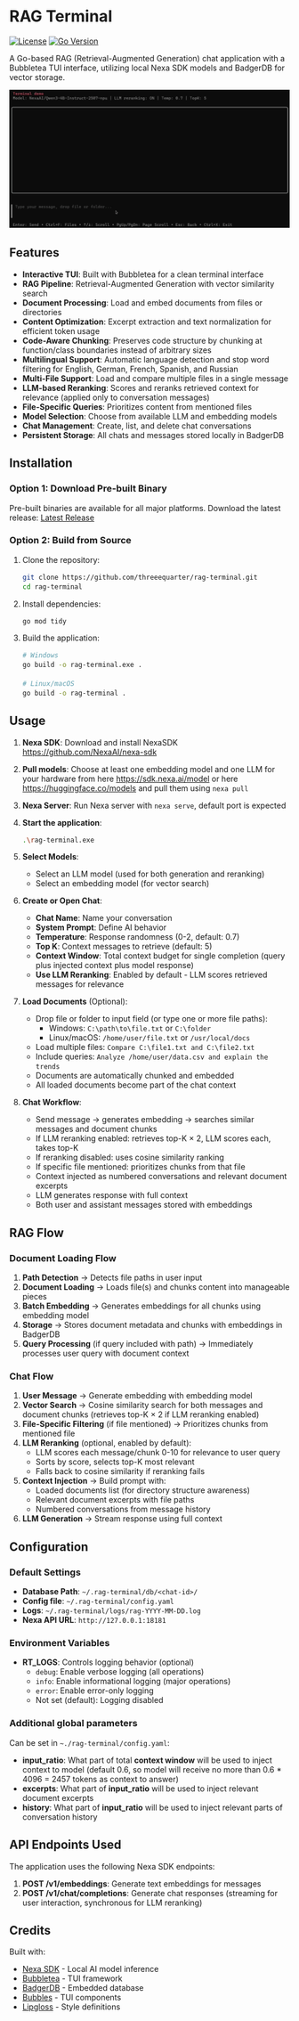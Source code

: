 # RAG Terminal

[![License](https://img.shields.io/badge/license-APACHE2-blue.svg)](LICENSE)
[![Go Version](https://img.shields.io/badge/go-1.25+-00ADD8.svg)](https://golang.org)

A Go-based RAG (Retrieval-Augmented Generation) chat application with a Bubbletea TUI interface, utilizing local Nexa SDK models and BadgerDB for vector storage.

![demo.gif](media%2Fdemo.gif)

## Features

- **Interactive TUI**: Built with Bubbletea for a clean terminal interface
- **RAG Pipeline**: Retrieval-Augmented Generation with vector similarity search
- **Document Processing**: Load and embed documents from files or directories
- **Content Optimization**: Excerpt extraction and text normalization for efficient token usage
- **Code-Aware Chunking**: Preserves code structure by chunking at function/class boundaries instead of arbitrary sizes
- **Multilingual Support**: Automatic language detection and stop word filtering for English, German, French, Spanish, and Russian
- **Multi-File Support**: Load and compare multiple files in a single message
- **LLM-based Reranking**: Scores and reranks retrieved context for relevance (applied only to conversation messages)
- **File-Specific Queries**: Prioritizes content from mentioned files
- **Model Selection**: Choose from available LLM and embedding models
- **Chat Management**: Create, list, and delete chat conversations
- **Persistent Storage**: All chats and messages stored locally in BadgerDB

## Installation

### Option 1: Download Pre-built Binary

Pre-built binaries are available for all major platforms. Download the latest release: [Latest Release](https://github.com/threeequarter/rag-terminal/releases/latest)

### Option 2: Build from Source

1. Clone the repository:
   ```bash
   git clone https://github.com/threeequarter/rag-terminal.git
   cd rag-terminal
   ```

2. Install dependencies:
   ```bash
   go mod tidy
   ```

3. Build the application:
   ```bash
   # Windows
   go build -o rag-terminal.exe .

   # Linux/macOS
   go build -o rag-terminal .
   ```

## Usage

1. **Nexa SDK**: Download and install NexaSDK https://github.com/NexaAI/nexa-sdk

2. **Pull models**: Choose at least one embedding model and one LLM for your hardware from here https://sdk.nexa.ai/model or here https://huggingface.co/models and pull them using `nexa pull`

3. **Nexa Server**: Run Nexa server with `nexa serve`, default port is expected

4. **Start the application**:
   ```bash
   .\rag-terminal.exe
   ```

5. **Select Models**:
   - Select an LLM model (used for both generation and reranking)
   - Select an embedding model (for vector search)

6. **Create or Open Chat**:
   - **Chat Name**: Name your conversation
   - **System Prompt**: Define AI behavior
   - **Temperature**: Response randomness (0-2, default: 0.7)
   - **Top K**: Context messages to retrieve (default: 5)
   - **Context Window**: Total context budget for single completion (query plus injected context plus model response)
   - **Use LLM Reranking**: Enabled by default - LLM scores retrieved messages for relevance

7. **Load Documents** (Optional):
   - Drop file or folder to input field (or type one or more file paths):
     - Windows: `C:\path\to\file.txt` or `C:\folder`
     - Linux/macOS: `/home/user/file.txt` or `/usr/local/docs`
   - Load multiple files: `Compare C:\file1.txt and C:\file2.txt`
   - Include queries: `Analyze /home/user/data.csv and explain the trends`
   - Documents are automatically chunked and embedded
   - All loaded documents become part of the chat context

8. **Chat Workflow**:
   - Send message → generates embedding → searches similar messages and document chunks
   - If LLM reranking enabled: retrieves top-K × 2, LLM scores each, takes top-K
   - If reranking disabled: uses cosine similarity ranking
   - If specific file mentioned: prioritizes chunks from that file
   - Context injected as numbered conversations and relevant document excerpts
   - LLM generates response with full context
   - Both user and assistant messages stored with embeddings

## RAG Flow

### Document Loading Flow

1. **Path Detection** → Detects file paths in user input
2. **Document Loading** → Loads file(s) and chunks content into manageable pieces
3. **Batch Embedding** → Generates embeddings for all chunks using embedding model
4. **Storage** → Stores document metadata and chunks with embeddings in BadgerDB
5. **Query Processing** (if query included with path) → Immediately processes user query with document context

### Chat Flow

1. **User Message** → Generate embedding with embedding model
2. **Vector Search** → Cosine similarity search for both messages and document chunks (retrieves top-K × 2 if LLM reranking enabled)
3. **File-Specific Filtering** (if file mentioned) → Prioritizes chunks from mentioned file
4. **LLM Reranking** (optional, enabled by default):
   - LLM scores each message/chunk 0-10 for relevance to user query
   - Sorts by score, selects top-K most relevant
   - Falls back to cosine similarity if reranking fails
5. **Context Injection** → Build prompt with:
   - Loaded documents list (for directory structure awareness)
   - Relevant document excerpts with file paths
   - Numbered conversations from message history
6. **LLM Generation** → Stream response using full context

## Configuration

### Default Settings

- **Database Path**: `~/.rag-terminal/db/<chat-id>/`
- **Config file**: `~/.rag-terminal/config.yaml`
- **Logs**: `~/.rag-terminal/logs/rag-YYYY-MM-DD.log`
- **Nexa API URL**: `http://127.0.0.1:18181`

### Environment Variables

- **RT_LOGS**: Controls logging behavior (optional)
  - `debug`: Enable verbose logging (all operations)
  - `info`: Enable informational logging (major operations)
  - `error`: Enable error-only logging
  - Not set (default): Logging disabled

### Additional global parameters
Can be set in `~./rag-terminal/config.yaml`:
- **input_ratio**: What part of total **context window** will be used to inject context to model (default 0.6, so model will receive no more than 0.6 * 4096 = 2457 tokens as context to answer)
- **excerpts**: What part of **input_ratio** will be used to inject relevant document excerpts
- **history**: What part of **input_ratio** will be used to inject relevant parts of conversation history

## API Endpoints Used

The application uses the following Nexa SDK endpoints:

1. **POST /v1/embeddings**: Generate text embeddings for messages
2. **POST /v1/chat/completions**: Generate chat responses (streaming for user interaction, synchronous for LLM reranking)

## Credits

Built with:
- [Nexa SDK](https://github.com/NexaAI/nexa-sdk) - Local AI model inference
- [Bubbletea](https://github.com/charmbracelet/bubbletea) - TUI framework
- [BadgerDB](https://github.com/dgraph-io/badger) - Embedded database
- [Bubbles](https://github.com/charmbracelet/bubbles) - TUI components
- [Lipgloss](https://github.com/charmbracelet/lipgloss) - Style definitions
